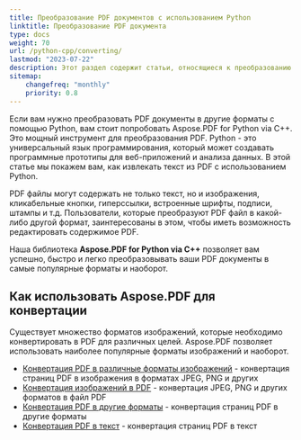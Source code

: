 ```yaml
---
title: Преобразование PDF документов с использованием Python
linktitle: Преобразование PDF документа
type: docs
weight: 70
url: /python-cpp/converting/
lastmod: "2023-07-22"
description: Этот раздел содержит статьи, относящиеся к преобразованию PDF документов в различные форматы и наоборот, с использованием Python API.
sitemap:
    changefreq: "monthly"
    priority: 0.8
---
```


Если вам нужно преобразовать PDF документы в другие форматы с помощью Python, вам стоит попробовать Aspose.PDF for Python via C++. Это мощный инструмент для преобразования PDF. Python - это универсальный язык программирования, который может создавать программные прототипы для веб-приложений и анализа данных. В этой статье мы покажем вам, как извлекать текст из PDF с использованием Python.

PDF файлы могут содержать не только текст, но и изображения, кликабельные кнопки, гиперссылки, встроенные шрифты, подписи, штампы и т.д. Пользователи, которые преобразуют PDF файл в какой-либо другой формат, заинтересованы в этом, чтобы иметь возможность редактировать содержимое PDF.

Наша библиотека **Aspose.PDF for Python via C++** позволяет вам успешно, быстро и легко преобразовывать ваши PDF документы в самые популярные форматы и наоборот.

## Как использовать Aspose.PDF для конвертации

Существует множество форматов изображений, которые необходимо конвертировать в PDF для различных целей. Aspose.PDF позволяет использовать наиболее популярные форматы изображений и наоборот.

- [Конвертация PDF в различные форматы изображений](/pdf/python-cpp/convert-pdf-to-images-format/) - конвертация страниц PDF в изображения в форматах JPEG, PNG и других
- [Конвертация изображений в PDF](/pdf/python-cpp/convert-image-to-pdf/) - конвертация JPEG, PNG и других форматов в файл PDF
- [Конвертация PDF в другие форматы](/pdf/python-cpp/convert-pdf-to-other-files/) - конвертация страниц PDF в другие форматы
- [Конвертация PDF в текст](/pdf/python-cpp/convert-pdf-to-txt/) - конвертация страниц PDF в текст